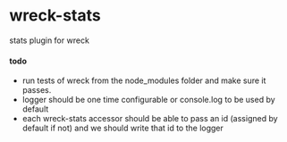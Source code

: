 wreck-stats
===========

stats plugin for wreck

#### todo
* run tests of wreck from the node_modules folder and make sure it passes.
* logger should be one time configurable or console.log to be used by default
* each wreck-stats accessor should be able to pass an id (assigned by default if not)
  and we should write that id to the logger
